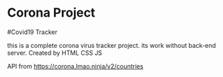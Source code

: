 # Corona Project
#Covid19 Tracker     
 
 this is a complete corona virus tracker project. 
 its work without back-end server. 
 Created by HTML CSS JS

API from https://corona.lmao.ninja/v2/countries
